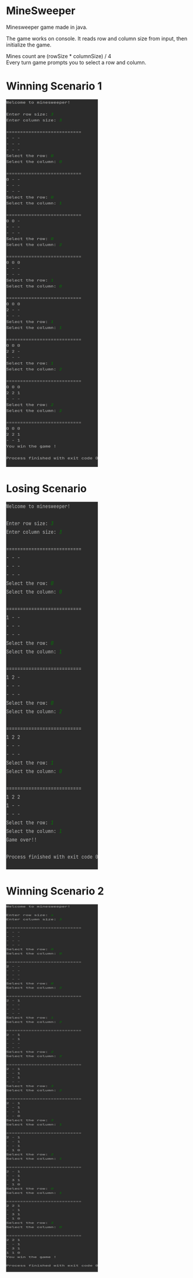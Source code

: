 # MineSweeper

Minesweeper game made in java.

The game works on console. It reads row and column size from input, then initialize the game. <br>

Mines count are (rowSize * columnSize) / 4 <br>
Every turn game prompts you to select a row and column.


# Winning Scenario 1


<img src="img/1.png" width="250" height="1000">


# Losing Scenario


<img src="img/2.png" width="250" height="1000">


# Winning Scenario 2


<img src="img/3.png" width="250" height="1000">

